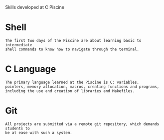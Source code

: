 Skills developed at C Piscine

# Shell
	The first two days of the Piscine are about learning basic to intermediate
	shell commands to know how to navigate through the terminal.

# C Language
	The primary language learned at the Piscine is C: variables,
	pointers, memory allocation, macros, creating functions and programs,
	including the use and creation of libraries and Makefiles.

# Git
	All projects are submitted via a remote git repository, which demands students to
	be at ease with such a system.
